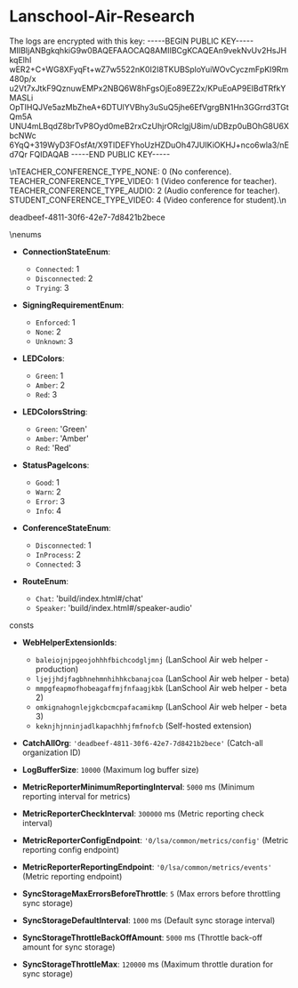 # Lanschool-Air-Research





The logs are encrypted with this key:
-----BEGIN PUBLIC KEY-----
MIIBIjANBgkqhkiG9w0BAQEFAAOCAQ8AMIIBCgKCAQEAn9vekNvUv2HsJHkqElhI
wER2+C+WG8XFyqFt+wZ7w5522nK0I2I8TKUBSploYuiWOvCyczmFpKI9Rm480p/x
u2Vt7xJtkF9QznuwEMPx2NBQ6W8hFgsOjEo89EZ2x/KPuEoAP9EIBdTRfkYMASLi
OpTIHQJVe5azMbZheA+6DTUlYVBhy3uSuQ5jhe6EfVgrgBN1Hn3GGrrd3TGtQm5A
UNU4mLBqdZ8brTvP8Oyd0meB2rxCzUhjrORclgjU8im/uDBzp0uBOhG8U6XbcNWc
6YqQ+319WyD3FOsfAt/X9TIDEFYhoUzHZDuOh47JUIKiOKHJ+nco6wla3/nEd7Qr
FQIDAQAB
-----END PUBLIC KEY-----


\nTEACHER_CONFERENCE_TYPE_NONE: 0 (No conference).
TEACHER_CONFERENCE_TYPE_VIDEO: 1 (Video conference for teacher).
TEACHER_CONFERENCE_TYPE_AUDIO: 2 (Audio conference for teacher).
STUDENT_CONFERENCE_TYPE_VIDEO: 4 (Video conference for student).\n

deadbeef-4811-30f6-42e7-7d8421b2bece


\nenums
- **ConnectionStateEnum**:
  - `Connected`: 1
  - `Disconnected`: 2
  - `Trying`: 3

- **SigningRequirementEnum**:
  - `Enforced`: 1
  - `None`: 2
  - `Unknown`: 3

- **LEDColors**:
  - `Green`: 1
  - `Amber`: 2
  - `Red`: 3

- **LEDColorsString**:
  - `Green`: 'Green'
  - `Amber`: 'Amber'
  - `Red`: 'Red'

- **StatusPageIcons**:
  - `Good`: 1
  - `Warn`: 2
  - `Error`: 3
  - `Info`: 4

- **ConferenceStateEnum**:
  - `Disconnected`: 1
  - `InProcess`: 2
  - `Connected`: 3

- **RouteEnum**:
  - `Chat`: 'build/index.html#/chat'
  - `Speaker`: 'build/index.html#/speaker-audio'

consts
- **WebHelperExtensionIds**:
  - `baleiojnjpgeojohhhfbichcodgljmnj` (LanSchool Air web helper - production)
  - `ljejjhdjfagbhnehmnhihhkcbanajcoa` (LanSchool Air web helper - beta)
  - `mmpgfeapmofhobeagaffmjfnfaagjkbk` (LanSchool Air web helper - beta 2)
  - `omkignahognlejgkcbcmcpafacamikmp` (LanSchool Air web helper - beta 3)
  - `keknjhjnninjadlkapachhhjfmfnofcb` (Self-hosted extension)

- **CatchAllOrg**: `'deadbeef-4811-30f6-42e7-7d8421b2bece'` (Catch-all organization ID)

- **LogBufferSize**: `10000` (Maximum log buffer size)

- **MetricReporterMinimumReportingInterval**: `5000` ms (Minimum reporting interval for metrics)

- **MetricReporterCheckInterval**: `300000` ms (Metric reporting check interval)

- **MetricReporterConfigEndpoint**: `'0/lsa/common/metrics/config'` (Metric reporting config endpoint)

- **MetricReporterReportingEndpoint**: `'0/lsa/common/metrics/events'` (Metric reporting endpoint)

- **SyncStorageMaxErrorsBeforeThrottle**: `5` (Max errors before throttling sync storage)

- **SyncStorageDefaultInterval**: `1000` ms (Default sync storage interval)

- **SyncStorageThrottleBackOffAmount**: `5000` ms (Throttle back-off amount for sync storage)

- **SyncStorageThrottleMax**: `120000` ms (Maximum throttle duration for sync storage)
